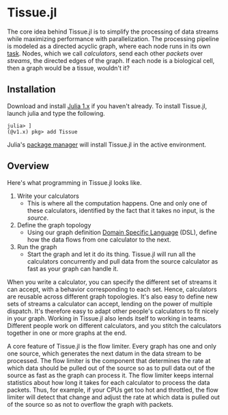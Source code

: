 # Tissue.jl
The core idea behind Tissue.jl is to simplify the processing of data streams while maximizing performance with parallelization. The processing pipeline is modeled as a directed acyclic graph, where each node runs in its own [task](https://docs.julialang.org/en/v1/manual/asynchronous-programming/). Nodes, which we call *calculators*, send each other *packets* over *streams*, the directed edges of the graph. If each node is a biological cell, then a graph would be a tissue, wouldn't it?

## Installation
Download and install [Julia 1.x](https://julialang.org/) if you haven't already. To install Tissue.jl, launch julia and type the following.
```shell
julia> ]
(@v1.x) pkg> add Tissue
```
Julia's [package manager](https://pkgdocs.julialang.org/v1/) will install Tissue.jl in the active environment.
## Overview
Here's what programming in Tissue.jl looks like.

1. Write your calculators
    + This is where all the computation happens. One and only one of these calculators, identified by the fact that it takes no input, is the *source*.
2. Define the graph topology
    + Using our graph definition [Domain Specific Language](https://en.wikipedia.org/wiki/Domain-specific_language) (DSL), define how the data flows from one calculator to the next.
3. Run the graph
    + Start the graph and let it do its thing. Tissue.jl will run all the calculators concurrently and pull data from the source calculator as fast as your graph can handle it.

When you write a calculator, you can specify the different set of streams it can accept, with a behavior corresponding to each set. Hence, calculators are reusable across different graph topologies. It's also easy to define new sets of streams a calculator can accept, lending on the power of multiple dispatch. It's therefore easy to adapt other people's calculators to fit nicely in your graph. Working in Tissue.jl also lends itself to working in teams. Different people work on different calculators, and you stitch the calculators together in one or more graphs at the end.

A core feature of Tissue.jl is the flow limiter. Every graph has one and only one source, which generates the next datum in the data stream to be processed. The flow limiter is the component that determines the rate at which data should be pulled out of the source so as to pull data out of the source as fast as the graph can process it. The flow limiter keeps internal statistics about how long it takes for each calculator to process the data packets. Thus, for example, if your CPUs get too hot and throttled, the flow limiter will detect that change and adjust the rate at which data is pulled out of the source so as not to overflow the graph with packets.
